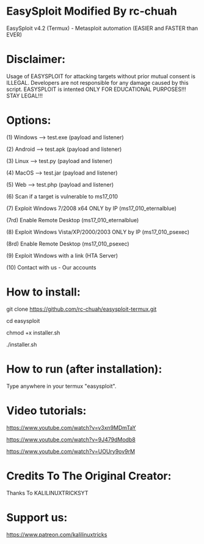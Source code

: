 # EasySploit Modified By rc-chuah
EasySploit v4.2 (Termux) - Metasploit automation (EASIER and FASTER than EVER) 

# Disclaimer:

 Usage of EASYSPLOIT for attacking targets without prior mutual consent is
 ILLEGAL. Developers are not responsible for any damage caused by this script.
 EASYSPLOIT is intented ONLY FOR EDUCATIONAL PURPOSES!!! STAY LEGAL!!! 
 
# Options:

(1) Windows --> test.exe (payload and listener) 

(2) Android --> test.apk (payload and listener)

(3) Linux --> test.py (payload and listener) 

(4) MacOS --> test.jar (payload and listener)

(5) Web --> test.php (payload and listener)

(6) Scan if a target is vulnerable to ms17_010

(7) Exploit Windows 7/2008 x64 ONLY by IP (ms17_010_eternalblue)

(7rd) Enable Remote Desktop (ms17_010_eternalblue)

(8) Exploit Windows Vista/XP/2000/2003 ONLY by IP (ms17_010_psexec) 

(8rd) Enable Remote Desktop (ms17_010_psexec)

(9) Exploit Windows with a link (HTA Server)

(10) Contact with us - Our accounts


# How to install:

git clone https://github.com/rc-chuah/easysploit-termux.git
 
cd easysploit

chmod +x installer.sh

./installer.sh

# How to run (after installation):

Type anywhere in your termux "easysploit".

# Video tutorials:

https://www.youtube.com/watch?v=v3xn9MDmTaY

https://www.youtube.com/watch?v=9J479dModb8

https://www.youtube.com/watch?v=UOUry9ov9rM

# Credits To The Original Creator:

Thanks To KALILINUXTRICKSYT

# Support us: 

https://www.patreon.com/kalilinuxtricks
